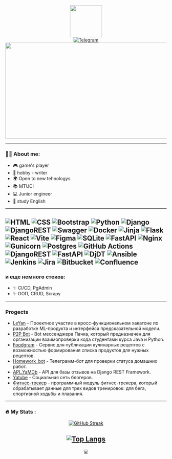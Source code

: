 <div id="header" align="center">
  <img src="https://media.giphy.com/media/v1.Y2lkPTc5MGI3NjExN2I3eXNvOTgyYXVnMGJjYjk4MDZucXBncjMzaW01NjZxbGtybmtocSZlcD12MV9pbnRlcm5hbF9naWZfYnlfaWQmY3Q9Zw/k0ijJhqrUP4T2EvmJ1/giphy.gif" width="100"/>
</div>

<div id="badges" align="center">
  <a href="your-telegram-URL">
    <img src="https://img.shields.io/badge/Telegram-2CA5E0?style=for-the-badge&logo=telegram&logoColor=white)" alt="Telegram"/>
  </a>
</div>

<div align="center">
  <img src="https://media.giphy.com/media/dZYb9CrNly4zXsvGZg/giphy.gif" width="600" height="300"/>
</div>

---
### :woman_technologist: About me:

- 🎮 game's player
- 📖 hobby - writer
- 🌍 Open to new tehnologys
- :books: MTUCI
- :computer: Junior engineer
- :newspaper: study English

---

![HTML](https://img.shields.io/badge/html5-%23E34F26.svg?style=for-the-badge&logo=html5&logoColor=white) ![CSS](https://img.shields.io/badge/css3-%231572B6.svg?style=for-the-badge&logo=css3&logoColor=white) ![Bootstrap](https://img.shields.io/badge/bootstrap-%238511FA.svg?style=for-the-badge&logo=bootstrap&logoColor=white) ![Python](https://img.shields.io/badge/python-3670A0?style=for-the-badge&logo=python&logoColor=ffdd54) ![Django](https://img.shields.io/badge/django-%23092E20.svg?style=for-the-badge&logo=django&logoColor=white) ![DjangoREST](https://img.shields.io/badge/DJANGO-REST-ff1709?style=for-the-badge&logo=django&logoColor=white&color=ff1709&labelColor=gray) ![Swagger](https://img.shields.io/badge/-Swagger-%23Clojure?style=for-the-badge&logo=swagger&logoColor=white) ![Docker](https://img.shields.io/badge/docker-%230db7ed.svg?style=for-the-badge&logo=docker&logoColor=white) 	![Jinja](https://img.shields.io/badge/jinja-white.svg?style=for-the-badge&logo=jinja&logoColor=black) ![Flask](https://img.shields.io/badge/flask-%23000.svg?style=for-the-badge&logo=flask&logoColor=white) ![React](https://img.shields.io/badge/react-%2320232a.svg?style=for-the-badge&logo=react&logoColor=%2361DAFB) ![Vite](https://img.shields.io/badge/vite-%23646CFF.svg?style=for-the-badge&logo=vite&logoColor=white)  ![Figma](https://img.shields.io/badge/figma-%23F24E1E.svg?style=for-the-badge&logo=figma&logoColor=white) ![SQLite](https://img.shields.io/badge/sqlite-%2307405e.svg?style=for-the-badge&logo=sqlite&logoColor=white) ![FastAPI](https://img.shields.io/badge/FastAPI-005571?style=for-the-badge&logo=fastapi) ![Nginx](https://img.shields.io/badge/nginx-%23009639.svg?style=for-the-badge&logo=nginx&logoColor=white) ![Gunicorn](https://img.shields.io/badge/gunicorn-%298729.svg?style=for-the-badge&logo=gunicorn&logoColor=white) ![Postgres](https://img.shields.io/badge/postgres-%23316192.svg?style=for-the-badge&logo=postgresql&logoColor=white) ![GitHub Actions](https://img.shields.io/badge/github%20actions-%232671E5.svg?style=for-the-badge&logo=githubactions&logoColor=white) ![DjangoREST](https://img.shields.io/badge/DJANGO-REST-ff1709?style=for-the-badge&logo=django&logoColor=white&color=ff1709&labelColor=gray) ![FastAPI](https://img.shields.io/badge/FastAPI-005571?style=for-the-badge&logo=fastapi) ![DjDT](https://img.shields.io/badge/DjDT-4.2.0-gold) ![Ansible](https://img.shields.io/badge/ansible-%231A1918.svg?style=for-the-badge&logo=ansible&logoColor=white) ![Jenkins](https://img.shields.io/badge/jenkins-%232C5263.svg?style=for-the-badge&logo=jenkins&logoColor=white) ![Jira](https://img.shields.io/badge/jira-%230A0FFF.svg?style=for-the-badge&logo=jira&logoColor=white) ![Bitbucket](https://img.shields.io/badge/bitbucket-%230047B3.svg?style=for-the-badge&logo=bitbucket&logoColor=white) ![Confluence](https://img.shields.io/badge/confluence-%23172BF4.svg?style=for-the-badge&logo=confluence&logoColor=white) 
---

### и еще немного стеков:
- ✨ CI/CD, PgAdmin
- ✨ ООП, CRUD, Scrapy
  
---

### Progects
- [LeYan](https://github.com/LeYan15/LeYan_backend) - Проектное участие в кросс-функциональном хакатоне по разработке ML-продукта и интерфейса предсказательной модели.
- [P2P Bot](https://github.com/Karina-Rin/p2p_review_bot) - Bot мессенджера Пачка, который предназначен для организации взаимопроверки кода студентами курса Java и Python.
- [Foodgram](https://github.com/Karina-Rin/foodgram-project-react-5) - Сервис для публикации кулинарных рецептов с возможностью формирования списка продуктов для нужных рецептов.
- [Homework_bot](https://github.com/Karina-Rin/homework_bot-1) - Телеграмм-бот для проверки статуса домашних работ. 
- [API_YaMDb](https://github.com/Karina-Rin/API_YaMDb-2) - API для базы отзывов на Django REST Framework.
- [Yatube](https://github.com/Karina-Rin/yatube_project) - Социальная сеть блогеров.
- [Фитнес-трекер](https://github.com/Karina-Rin/hw_python_oop) - программный модуль фитнес-трекера, который обрабатывает данные для трех видов тренировок: для бега, спортивной ходьбы и плавания.

---

### :fire: My Stats :
<div id="badges" align="center">

[![GitHub Streak](http://github-readme-streak-stats.herokuapp.com?user=Karina-Rin&theme=dark&background=000000)](https://git.io/streak-stats)

[![Top Langs](https://github-readme-stats.vercel.app/api/top-langs/?username=Karina-Rin&layout=compact&theme=vision-friendly-dark)](https://github.com/anuraghazra/github-readme-stats)
---

💻

